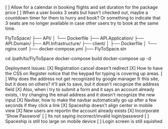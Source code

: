 [ ] Allow for a calendar in booking flights and set duration for the package price
[ ] When a user books 3 seats but hasn't checked out, maybe a countdown timer for them to hurry and book? Or something to indicate that 3 seats are no longer available in case other users try to book at the same time.



FlyToSpace/
├── API/
│   └── Dockerfile
├── API.Application/
├── API.Domain/
├── API.Infrastructure/
├── client/
│   ├── Dockerfile
│   └── nginx.conf
├── docker-compose.yml
├── FlyToSpace.sln



cd /path/to/FlyToSpace
docker-compose build
docker-compose up -d


Deployment Issues:
[X] Registration cancel doesn't redirect
[X] How to have the CSS on Register notice that the keypad for typing is covering up areas. 
[ ] Why does the address not get recognized by google manager fr this site, but it does on others? it'll ask to save, but it doesn't recognize the address field
[X] Also, when i try to submit a form and it says an account already exists, i try changing the email address and it doesn't recognize the new input
[X] Navbar, how to make the navbar automatically go up after a few seconds if they click a link
[X] Spaceship doesn't align center in mobile view
[X] New users are reportin the account already exists
[X] Incorporate 'Show Password'
[ ] Its not saying incorrect/invalid login/password
[ ] Spaceship is still too large on mobile device
[ ] Login screen is still squished

